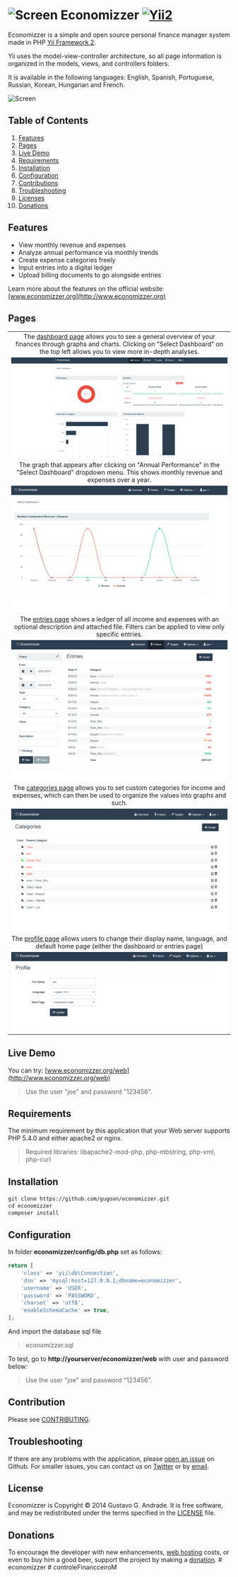 ![Screen](https://raw.github.com/gugoan/economizzer/master/web/images/favicon-32x32.png) Economizzer
[![Yii2](https://img.shields.io/badge/Powered_by-Yii_Framework-green.svg?style=flat)](http://www.yiiframework.com)
=================================

Economizzer is a simple and open source personal finance manager system made in PHP [Yii Framework 2](http://www.yiiframework.com).

Yii uses the model-view-controller architecture, so all page information is organized in the models, views, and controllers folders.

It is available in the following languages:  English, Spanish, Portuguese, Russian, Korean, Hungarian and French.

![Screen](https://raw.github.com/gugoan/economizzer/master/web/images/screen.png)

Table of Contents
------------
1. [Features](#features)
2. [Pages](#pages)
3. [Live Demo](#demo)
4. [Requirements](#reqs)
5. [Installation](#installation)
6. [Configuration](#config)
7. [Contributions](#contribution)
8. [Troubleshooting](#troubleshooting)
9. [Licenses](#licenses)
10. [Donations](#donations)

Features <a id="features"></a>
------------
- View monthly revenue and expenses
- Analyze annual performance via monthly trends
- Create expense categories freely
- Input entries into a digital ledger
- Upload billing documents to go alongside entries

Learn more about the features on the official website: [www.economizzer.org](http://www.economizzer.org)

Pages <a id="pages"></a>
------------
||
|:--:| 
| The [dashboard page](https://github.com/FreeedTheDolfin/economizzer/tree/9daaf08a530d87cee92ff0f72187daa1701bd179/views/dashboard) allows you to see a general overview of your finances through graphs and charts. Clicking on "Select Dashboard" on the top left allows you to view more in-depth analyses. |
| ![Screen](https://github.com/FreeedTheDolfin/economizzer/blob/c9aa46f0754074b49df4805326cacc6aacf91661/opensource_ss1.png) |
| The graph that appears after clicking on "Annual Performance" in the "Select Dashboard" dropdown menu. This shows monthly revenue and expenses over a year. |
| ![Screen](https://github.com/FreeedTheDolfin/economizzer/blob/c9aa46f0754074b49df4805326cacc6aacf91661/opensource_ss5.png) |
| The [entries page](https://github.com/FreeedTheDolfin/economizzer/tree/9daaf08a530d87cee92ff0f72187daa1701bd179/views/cashbook) shows a ledger of all income and expenses with an optional description and attached file. Filters can be applied to view only specific entries. |
| ![Screen](https://github.com/FreeedTheDolfin/economizzer/blob/c9aa46f0754074b49df4805326cacc6aacf91661/opensource_ss2.png) |
| The [categories page](https://github.com/FreeedTheDolfin/economizzer/tree/9daaf08a530d87cee92ff0f72187daa1701bd179/views/category) allows you to set custom categories for income and expenses, which can then be used to organize the values into graphs and such. |
| ![Screen](https://github.com/FreeedTheDolfin/economizzer/blob/c9aa46f0754074b49df4805326cacc6aacf91661/opensource_ss3.png) |
| The [profile page](https://github.com/FreeedTheDolfin/economizzer/blob/9daaf08a530d87cee92ff0f72187daa1701bd179/views/user/profile.php) allows users to change their display name, language, and default home page (either the dashboard or entries page) |
| ![Screen](https://github.com/FreeedTheDolfin/economizzer/blob/c9aa46f0754074b49df4805326cacc6aacf91661/opensource_ss4.png) |

Live Demo <a id="demo"></a>
------------

You can try: [www.economizzer.org/web](http://www.economizzer.org/web)

> Use the user "joe" and password "123456".


Requirements <a id="reqs"></a>
------------

The minimum requirement by this application that your Web server supports PHP 5.4.0 and either apache2 or nginx.

> Required libraries: libapache2-mod-php, php-mbstring, php-xml, php-curl


Installation <a id="installation"></a>
------------
~~~
git clone https://github.com/gugoan/economizzer.git
cd economizzer
composer install
~~~


Configuration <a id="config"></a>
-------------

In folder **economizzer/config/db.php** set as follows:

```php
return [
    'class' => 'yii\db\Connection',
    'dsn' => 'mysql:host=127.0.0.1;dbname=economizzer',
    'username' => 'USER',
    'password' => 'PASSWORD',
    'charset' => 'utf8',
    'enableSchemaCache' => true,
];
```

And import the database sql file

> economizzer.sql


To test, go to **http://yourserver/economizzer/web** with user and password below:

> Use the user "joe" and password "123456".


Contribution <a id="contribution"></a>
-------------
Please see [CONTRIBUTING](CONTRIBUTING.md).

Troubleshooting <a id="troubleshooting"></a>
-------------
If there are any problems with the application, please [open an issue](https://github.com/gugoan/economizzer/issues) on Github. For smaller issues, you can contact us on [Twitter](https://twitter.com/economizzer) or by [email](gugoan@gmail.com).

License <a id="licenses"></a>
-------------
Economizzer is Copyright © 2014 Gustavo G. Andrade. 
It is free software, and may be redistributed under the terms specified in the
[LICENSE](LICENSE.md) file.


Donations <a id="donations"></a>
-------------
To encourage the developer with new enhancements, [web hosting](http://www.economizzer.org/web/) costs, or even to buy him a good beer, support the project by making a [donation](http://www.economizzer.org/donation.html).
#   e c o n o m i z z e r 
 
 #   c o n t r o l e F i n a n c c e i r o M 
 
 
